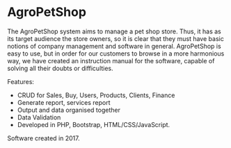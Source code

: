 # AgroPetShop
 
The AgroPetShop system aims to manage a pet shop store. Thus, it has as its target audience the store owners, so it is clear that they must have basic notions of company management and software in general. AgroPetShop is easy to use, but in order for our customers to browse in a more harmonious way, we have created an instruction manual for the software, capable of solving all their doubts or difficulties.

Features: 
- CRUD for Sales, Buy, Users, Products, Clients, Finance
- Generate report, services report
- Output and data organised together
- Data Validation
- Developed in PHP, Bootstrap, HTML/CSS/JavaScript. 

Software created in 2017.
